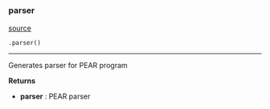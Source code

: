 #


### parser
[source](https://github.com/AndreaRubbi/Pear-EBI/blob/master/pear_ebi/tree_emb_parser.py/#L4)
```python
.parser()
```

---
Generates parser for PEAR program


**Returns**

* **parser**  : PEAR parser
